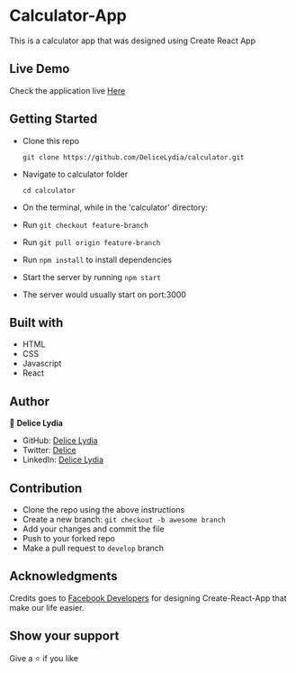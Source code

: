 # Calculator-App

This is a calculator app that was designed using Create React App

## Live Demo

Check the application live [Here](https://lydia-calculator-app.netlify.app/)

## Getting Started

* Clone this repo
    ```
    git clone https://github.com/DeliceLydia/calculator.git
    ```
* Navigate to calculator folder
    ```
    cd calculator
    ```
* On the terminal, while in the 'calculator' directory:

* Run ``` git checkout feature-branch ```

* Run ``` git pull origin feature-branch ```

* Run ``` npm install ``` to install dependencies

* Start the server by running ``` npm start ```
   
* The server would usually start on port:3000

## Built with

- HTML
- CSS
- Javascript
- React

## Author

👤 **Delice Lydia**
  - GitHub: [Delice Lydia](https://github.com/DeliceLydia)
  - Twitter: [Delice](https://twitter.com/IngabireLydia3)
  - LinkedIn: [Delice Lydia](https://www.linkedin.com/in/delice-lydia/)

## Contribution

- Clone the repo using the above instructions
- Create a new branch: `git checkout -b awesome branch`
- Add your changes and commit the file
- Push to your forked repo
- Make a pull request to `develop` branch

## Acknowledgments

Credits goes to [Facebook Developers](https://github.com/facebook/create-react-app) for designing Create-React-App that make our life easier.

## Show your support

Give a ⭐️ if you like 

